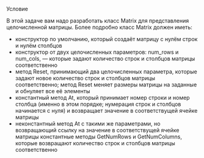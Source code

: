 Условие

В этой задаче вам надо разработать класс Matrix для представления целочисленной матрицы. Более подробно класс Matrix должен иметь:

- конструктор по умолчанию, который создаёт матрицу с нулём строк и нулём столбцов
- конструктор от двух целочисленных параметров: num_rows и num_cols, — которые задают количество строк и столбцов матрицы соответственно
- метод Reset, принимающий два целочисленных параметра, которые задают новое количество строк и столбцов матрицы соответственно; метод Reset меняет размеры матрицы на заданные и обнуляет все её элементы
- константный метод At, который принимает номер строки и номер столбца (именно в этом порядке; нумерация строк и столбцов начинается с нуля) и возвращает значение в соответствущей ячейке матрицы
- неконстантный метод At с такими же параметрами, но возвращающий ссылку на значение в соответствущей ячейке матрицы
константные методы GetNumRows и GetNumColumns, которые возвращают количество строк и столбцов матрицы соответственно
